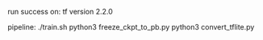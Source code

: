 run success on:
tf version
2.2.0

pipeline:
./train.sh
python3 freeze_ckpt_to_pb.py
python3 convert_tflite.py
